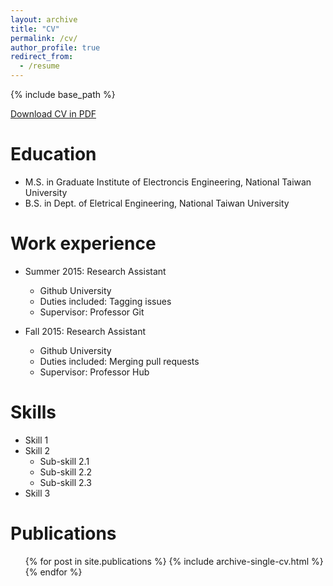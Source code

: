 ```yaml
---
layout: archive
title: "CV"
permalink: /cv/
author_profile: true
redirect_from:
  - /resume
---
```


{% include base_path %}

[Download CV in PDF](http://b04901112.github.io/files/CV.pdf)

Education
======
* M.S. in Graduate Institute of Electroncis Engineering, National Taiwan University
* B.S. in Dept. of Eletrical Engineering, National Taiwan University


Work experience
======
* Summer 2015: Research Assistant
  * Github University
  * Duties included: Tagging issues
  * Supervisor: Professor Git

* Fall 2015: Research Assistant
  * Github University
  * Duties included: Merging pull requests
  * Supervisor: Professor Hub
  
Skills
======
* Skill 1
* Skill 2
  * Sub-skill 2.1
  * Sub-skill 2.2
  * Sub-skill 2.3
* Skill 3

Publications
======
  <ul>{% for post in site.publications %}
    {% include archive-single-cv.html %}
  {% endfor %}</ul>
  
